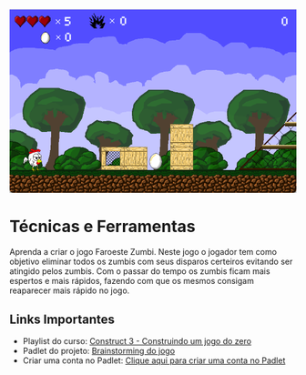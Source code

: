![](https://github.com/dykawasaki/tiken_hiro/blob/main/ui_hud_jogo.png)
 
# Técnicas e Ferramentas
 
Aprenda a criar o jogo Faroeste Zumbi. Neste jogo o jogador tem como objetivo eliminar todos os zumbis com seus disparos certeiros evitando ser atingido pelos zumbis. Com o passar do tempo os zumbis ficam mais espertos e mais rápidos, fazendo com que os mesmos consigam reaparecer mais rápido no jogo.
 
## Links Importantes
- Playlist do curso: [Construct 3 - Construindo um jogo do zero](https://www.youtube.com/playlist?list=PLfvOpw8k80WqKh-Tb7Z8j6N05Otj6LHCl)
- Padlet do projeto: [Brainstorming do jogo](https://padlet.com/danilofilitto/faroeste-zumbi-2r70dmj7avyb02d5)
- Criar uma conta no Padlet: [Clique aqui para criar uma conta no Padlet](https://padlet.com/referrals/danilofilitto)
